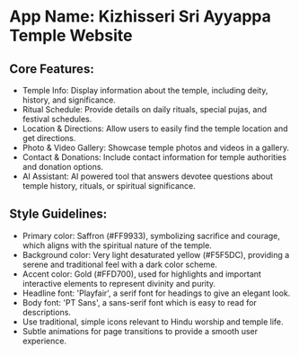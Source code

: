 # **App Name**: Kizhisseri Sri Ayyappa Temple Website

## Core Features:

- Temple Info: Display information about the temple, including deity, history, and significance.
- Ritual Schedule: Provide details on daily rituals, special pujas, and festival schedules.
- Location & Directions: Allow users to easily find the temple location and get directions.
- Photo & Video Gallery: Showcase temple photos and videos in a gallery.
- Contact & Donations: Include contact information for temple authorities and donation options.
- AI Assistant: AI powered tool that answers devotee questions about temple history, rituals, or spiritual significance.

## Style Guidelines:

- Primary color: Saffron (#FF9933), symbolizing sacrifice and courage, which aligns with the spiritual nature of the temple.
- Background color: Very light desaturated yellow (#F5F5DC), providing a serene and traditional feel with a dark color scheme.
- Accent color: Gold (#FFD700), used for highlights and important interactive elements to represent divinity and purity.
- Headline font: 'Playfair', a serif font for headings to give an elegant look.
- Body font: 'PT Sans', a sans-serif font which is easy to read for descriptions.
- Use traditional, simple icons relevant to Hindu worship and temple life.
- Subtle animations for page transitions to provide a smooth user experience.
